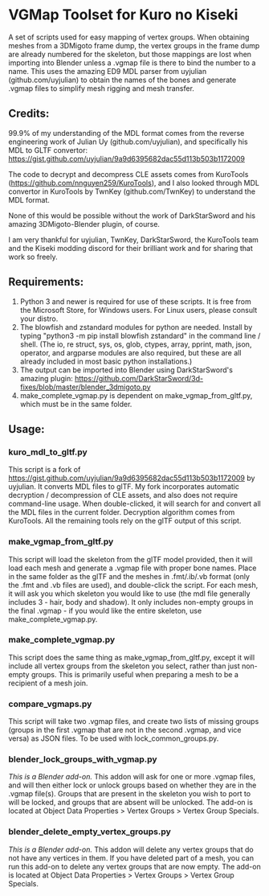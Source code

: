 # VGMap Toolset for Kuro no Kiseki
A set of scripts used for easy mapping of vertex groups.  When obtaining meshes from a 3DMigoto frame dump, the vertex groups in the frame dump are already numbered for the skeleton, but those mappings are lost when importing into Blender unless a .vgmap file is there to bind the number to a name.  This uses the amazing ED9 MDL parser from uyjulian (github.com/uyjulian) to obtain the names of the bones and generate .vgmap files to simplify mesh rigging and mesh transfer.

## Credits:
99.9% of my understanding of the MDL format comes from the reverse engineering work of Julian Uy (github.com/uyjulian), and specifically his MDL to GLTF convertor: https://gist.github.com/uyjulian/9a9d6395682dac55d113b503b1172009

The code to decrypt and decompress CLE assets comes from KuroTools (https://github.com/nnguyen259/KuroTools), and I also looked through MDL convertor in KuroTools by TwnKey (github.com/TwnKey) to understand the MDL format.

None of this would be possible without the work of DarkStarSword and his amazing 3DMigoto-Blender plugin, of course.

I am very thankful for uyjulian, TwnKey, DarkStarSword, the KuroTools team and the Kiseki modding discord for their brilliant work and for sharing that work so freely.

## Requirements:
1. Python 3 and newer is required for use of these scripts.  It is free from the Microsoft Store, for Windows users.  For Linux users, please consult your distro.
2. The blowfish and zstandard modules for python are needed.  Install by typing "python3 -m pip install blowfish zstandard" in the command line / shell.  (The io, re struct, sys, os, glob, ctypes, array, pprint, math, json, operator, and argparse modules are also required, but these are all already included in most basic python installations.)
3. The output can be imported into Blender using DarkStarSword's amazing plugin: https://github.com/DarkStarSword/3d-fixes/blob/master/blender_3dmigoto.py
4. make_complete_vgmap.py is dependent on make_vgmap_from_gltf.py, which must be in the same folder.

## Usage:
### kuro_mdl_to_gltf.py
This script is a fork of https://gist.github.com/uyjulian/9a9d6395682dac55d113b503b1172009 by uyjulian.  It converts MDL files to glTF.  My fork incorporates automatic decryption / decompression of CLE assets, and also does not require command-line usage.  When double-clicked, it will search for and convert all the MDL files in the current folder.  Decryption algorithm comes from KuroTools.  All the remaining tools rely on the glTF output of this script.

### make_vgmap_from_gltf.py
This script will load the skeleton from the glTF model provided, then it will load each mesh and generate a .vgmap file with proper bone names.  Place in the same folder as the glTF and the meshes in .fmt/.ib/.vb format (only the .fmt and .vb files are used), and double-click the script.  For each mesh, it will ask you which skeleton you would like to use (the mdl file generally includes 3 - hair, body and shadow).  It only includes non-empty groups in the final .vgmap - if you would like the entire skeleton, use make_complete_vgmap.py.

### make_complete_vgmap.py
This script does the same thing as make_vgmap_from_gltf.py, except it will include all vertex groups from the skeleton you select, rather than just non-empty groups.  This is primarily useful when preparing a mesh to be a recipient of a mesh join.

### compare_vgmaps.py
This script will take two .vgmap files, and create two lists of missing groups (groups in the first .vgmap that are not in the second .vgmap, and vice versa) as JSON files.  To be used with lock_common_groups.py.

### blender_lock_groups_with_vgmap.py
*This is a Blender add-on.*  This addon will ask for one or more .vgmap files, and will then either lock or unlock groups based on whether they are in the .vgmap file(s).  Groups that are present in the skeleton you wish to port to will be locked, and groups that are absent will be unlocked.  The add-on is located at Object Data Properties > Vertex Groups > Vertex Group Specials.

### blender_delete_empty_vertex_groups.py
*This is a Blender add-on.*  This addon will delete any vertex groups that do not have any vertices in them.  If you have deleted part of a mesh, you can run this add-on to delete any vertex groups that are now empty.  The add-on is located at Object Data Properties > Vertex Groups > Vertex Group Specials.
